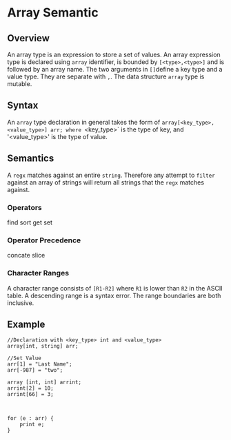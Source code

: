# Array Semantic

## Overview

An array type is an expression to store a set of values. 
An array expression type is declared using `array` identifier, is bounded by `[<type>,<type>]` and is followed by an array name. The two arguments in `[]`define a key type and a value type. They are separate with `,`. The data structure
`array` type is mutable.

## Syntax

An `array` type declaration in general takes the form of `array[<key_type>, <value_type>] arr; where `<key_type>` is the type of key, and '<value_type>' is the type of value.

## Semantics

A `regx` matches against an entire `string`. Therefore any attempt to `filter` against an array of strings will return all strings that the `regx` matches against.

### Operators

find
sort
get
set

### Operator Precedence
concate
slice

### Character Ranges

A character range consists of `[R1-R2]` where `R1` is lower than `R2` in the ASCII table. A descending range is a syntax error. The range boundaries are both inclusive.

## Example

```
//Declaration with <key_type> int and <value_type> 
array[int, string] arr;

//Set Value
arr[1] = "Last Name";
arr[-987] = "two";

array [int, int] arrint;
arrint[2] = 10;
arrint[66] = 3;



for (e : arr) {
	print e;
}
```
